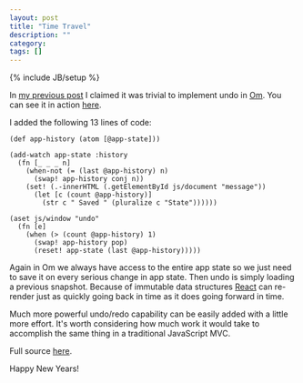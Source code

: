 ```yaml
---
layout: post
title: "Time Travel"
description: ""
category: 
tags: []
---
```

{% include JB/setup %}

In
[my previous post](http://swannodette.github.io/2013/12/17/the-future-of-javascript-mvcs/)
I claimed it was trivial to implement undo in
[Om](http://github.com/swannodette/om). You can see it in action
[here](http://swannodette.github.io/todomvc/labs/architecture-examples/om-undo/index.html).

I added the following 13 lines of code:

```
(def app-history (atom [@app-state]))

(add-watch app-state :history
  (fn [_ _ _ n]
    (when-not (= (last @app-history) n)
      (swap! app-history conj n))
    (set! (.-innerHTML (.getElementById js/document "message"))
      (let [c (count @app-history)]
        (str c " Saved " (pluralize c "State"))))))

(aset js/window "undo"
  (fn [e]
    (when (> (count @app-history) 1)
      (swap! app-history pop)
      (reset! app-state (last @app-history)))))
```

Again in Om we always have access to the entire app state so we just
need to save it on every serious change in app state. Then undo is
simply loading a previous snapshot. Because of immutable data
structures [React](http://facebook.github.io/react/) can re-render
just as quickly going back in time as it does going forward in time.

Much more powerful undo/redo capability can be easily added with a
little more effort. It's worth considering how much work it would take
to accomplish the same thing in a traditional JavaScript MVC.

Full source [here](http://github.com/swannodette/todomvc/blob/gh-pages/labs/architecture-examples/om-undo/src/todomvc/app.cljs).

Happy New Years!
